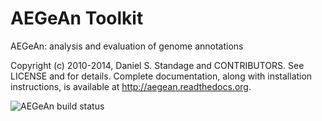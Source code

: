 # AEGeAn Toolkit

AEGeAn: analysis and evaluation of genome annotations

Copyright (c) 2010-2014, Daniel S. Standage and CONTRIBUTORS.
See LICENSE and for details.
Complete documentation, along with installation instructions, is available at http://aegean.readthedocs.org.

![AEGeAn build status](https://api.travis-ci.org/standage/AEGeAn.svg?branch=refactor)
